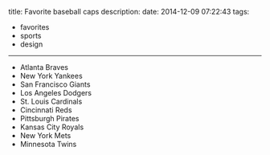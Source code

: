 title: Favorite baseball caps
description:
date: 2014-12-09 07:22:43
tags:
- favorites
- sports
- design
---

- Atlanta Braves
- New York Yankees
- San Francisco Giants
- Los Angeles Dodgers
- St. Louis Cardinals
- Cincinnati Reds
- Pittsburgh Pirates
- Kansas City Royals
- New York Mets
- Minnesota Twins
